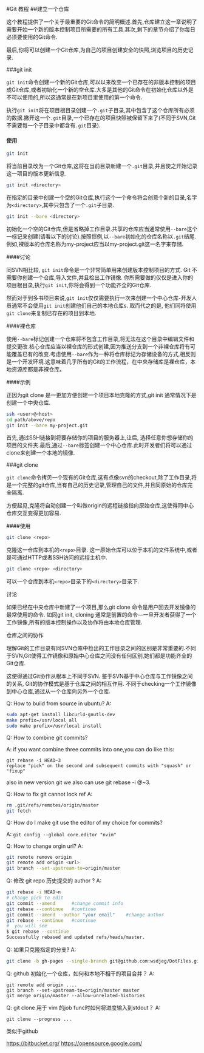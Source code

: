 #Git 教程
##建立一个仓库


这个教程提供了一个关于最重要的Git命令的简明概述.首先,仓库建立这一章说明了需要开始一个新的版本控制项目所需要的所有工具.其次,剩下的章节介绍了你每日必须要使用的Git命令.


最后,你将可以创建一个Git仓库,为自己的项目创建安全的快照,浏览项目的历史记录.

###git init

`git init`命令创建一个新的Git仓库,可以以来改变一个已存在的非版本控制的项目成Git仓库,或者初始化一个新的空仓库.大多是其他的Git命令在初始化仓库以外是不可以使用的,所以这通常是在新项目里使用的第一个命令.


执行`git init`将在项目根目录创建一个`.git`子目录,其中包含了这个仓库所有必须的数据.撇开这一个`.git`目录,一个已存在的项目快照被保留下来了(不同于SVN,Git不需要每一个子目录中都含有`.git`目录).

#### 使用
```sh
git init
```

将当前目录改为一个Git仓库,这将在当前目录新建一个`.git`目录,并且使之开始记录这一项目的版本更新信息.

```sh
git init <directory>
```

在指定的目录中创建一个空的Git仓库,执行这个一个命令将会创意个新的目录,名字为`<directory>`,其中只包含了一个`.git`子目录.

```sh
git init --bare <directory>
```

初始化一个空的Git仓库,但是省略掉工作目录.共享的仓库应当通常使用`--bare`这个一标记来创建(请看以下的讨论).按照惯例,以`--bare`初始化的仓库名称以`.git`结尾.例如,裸版本的仓库名称为my-project应当以my-project.git这一名字来存储.

####讨论

同SVN相比较, `git init`命令是一个非常简单用来创建版本控制项目的方式. Git 不需要你创建一个仓库,导入文件,并且检出工作镜像. 你所需要做的仅仅是进入你的项目根目录,执行`git init`,你将会得到一个功能齐全的Git仓库.

然而对于到多书项目来说,`git init`仅仅需要执行一次来创建一个中心仓库-开发人员通常不会使用`git init`创建他们自己的本地仓库s. 取而代之的是, 他们同将使用`git clone`来复制已存在的项目到本地.

####裸仓库

使用`--bare`标记创建一个仓库将不包含工作目录,将无法在这个目录中编辑文件和提交更改.核心仓库应当以裸仓库的形式创建,因为推送分支到一个非裸仓库将有可能覆盖已有的改变.考虑使用`--bare`作为一种将仓库标记为存储设备的方式,相反则是一个开发环境.这意味着几乎所有的Git的工作流程，在中央存储库是裸仓库，本地资源库都是非裸仓库。

####示例

正因为git clone 是一更加方便创建一个项目本地克隆的方式,git init 通常情况下是创建一个中央仓库.

```sh
ssh <user>@<host>
cd path/above/repo
git init --bare my-project.git
```
首先,通过SSH链接到将要存储你的项目的服务器上,让后, 选择任意你想存储你的项目的文件夹.最后,通过`--bare`标签创建一个中心仓库.此时开发者们将可以通过clone来创建一个本地的镜像.


###git clone


`git clone`命令拷贝一个现有的Git仓库,这有点像svn的checkout,除了工作目录,将是一个完整的git仓库,当有自己的历史记录,管理自己的文件,并且同原始的仓库完全隔离.


方便起见,克隆将自动创建一个叫做origin的远程链接指向原始仓库,这使得同中心仓库交互变得更加容易.

####使用

```sh
git clone <repo>
```
克隆这一仓库到本机的`<repo>`目录. 这一原始仓库可以位于本机的文件系统中,或者是可通过HTTP或者SSH访问的远程主机中.

```sh
git clone <repo> <directory>
```

可以一个仓库到本机`<repo>`目录下的`<directory>`目录下.

讨论

如果已经在中央仓库中新建了一个项目,那么git clone 命令是用户回去开发镜像的最常使用的命令. 如同git init, cloning 通常是前置的命令—一旦开发者获得了一个工作镜像,所有的版本控制操作以及协作将由本地仓库管理.

仓库之间的协作

理解Git的工作目录有同SVN仓库中检出的工作目录之间的区别是非常重要的.不同于SVN,Git使得工作镜像和原始中心仓库之间没有任何区别,她们都是功能齐全的Git仓库.

这使得通过Git协作从根本上不同于SVN. 鉴于SVN基于中心仓库与工作镜像之间的关系, Git的协作模式是基于仓库之间的相互作用. 不同于checking一个工作镜像到中心仓库,通过从一个仓库向另外一个仓库.


Q: How to build from source in ubuntu?
A:
```sh
sudo apt-get install libcurl4-gnutls-dev
make prefix=/usr/local all
sudo make prefix=/usr/local install
```


Q: How to combine git commits?

A: if you want combine three commits into one,you can do like this:
```
git rebase -i HEAD~3
replace "pick" on the second and subsequent commits with "squash" or "fixup"
```
also in new version git we also can use git rebase -i @~3.


Q: How to fix git cannot lock ref
A:
```sh
rm .git/refs/remotes/origin/master
git fetch
```

Q: How do I make git use the editor of my choice for commits?

A: `git config --global core.editor "nvim"`

Q: How to change orgin url?
A:
```sh
git remote remove origin
git remote add origin <url>
git branch --set-upstream-to=origin/master
```
Q: 修改 git repo 历史提交的 author ?
A:
```sh
git rebase -i HEAD~n
# change pick to edit
git commit --amend      #change commit info
git rebase --continue   #continue
git commit --amend --author "your email"    #change author
git rebase --continue   #continue
#  you will see
$ git rebase --continue
Successfully rebased and updated refs/heads/master.
```
Q: 如果只克隆指定的分支?
A:
```sh
git clone -b gh-pages --single-branch git@github.com:wsdjeg/DotFiles.git
```

Q: github 初始化一个仓库，如何和本地不相干的项目合并？
A:
```
git remote add origin ....
git branch --set-upstream-to=origin/master master
git merge origin/master --allow-unrelated-histories
```

Q: git clone 用于 vim 的job func时如何将进度输入到stdout？
A:
```
git clone --progress ...
```

类似于github

https://bitbucket.org/
https://opensource.google.com/
